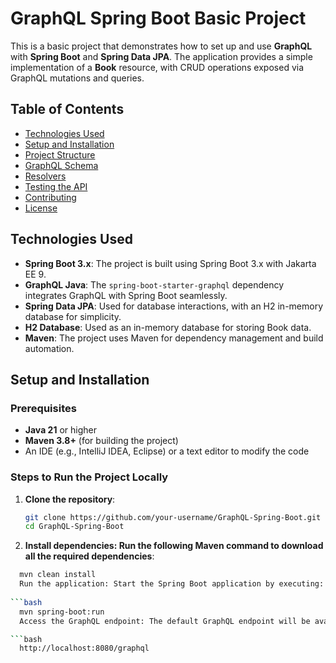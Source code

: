 # GraphQL Spring Boot Basic Project

This is a basic project that demonstrates how to set up and use **GraphQL** with **Spring Boot** and **Spring Data JPA**. The application provides a simple implementation of a **Book** resource, with CRUD operations exposed via GraphQL mutations and queries.

## Table of Contents

- [Technologies Used](#technologies-used)
- [Setup and Installation](#setup-and-installation)
- [Project Structure](#project-structure)
- [GraphQL Schema](#graphql-schema)
- [Resolvers](#resolvers)
- [Testing the API](#testing-the-api)
- [Contributing](#contributing)
- [License](#license)

## Technologies Used

- **Spring Boot 3.x**: The project is built using Spring Boot 3.x with Jakarta EE 9.
- **GraphQL Java**: The `spring-boot-starter-graphql` dependency integrates GraphQL with Spring Boot seamlessly.
- **Spring Data JPA**: Used for database interactions, with an H2 in-memory database for simplicity.
- **H2 Database**: Used as an in-memory database for storing Book data.
- **Maven**: The project uses Maven for dependency management and build automation.

## Setup and Installation

### Prerequisites

- **Java 21** or higher
- **Maven 3.8+** (for building the project)
- An IDE (e.g., IntelliJ IDEA, Eclipse) or a text editor to modify the code

### Steps to Run the Project Locally

1. **Clone the repository**:
   ```bash
   git clone https://github.com/your-username/GraphQL-Spring-Boot.git
   cd GraphQL-Spring-Boot

2. **Install dependencies: Run the following Maven command to download all the required dependencies**:

```bash
  mvn clean install
  Run the application: Start the Spring Boot application by executing:
  
```bash
  mvn spring-boot:run
  Access the GraphQL endpoint: The default GraphQL endpoint will be available at:

```bash
  http://localhost:8080/graphql

